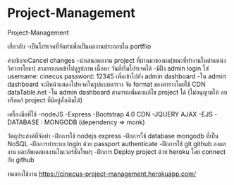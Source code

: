 # Project-Management
 Project-Management

เกี่ยวกับ
-เป็นโปรเจคที่จัดทำเพื่อเป็นผลงานประกอบใน portflio

คำอธิบายCancel changes
-นำเสนอผลงาน project ที่ผ่านมาของผม(ขณะที่ทำงานในตำแหน่งวิศวกรโยธา) สามารถกดเข้าไปดูรูปภาพ เนื้อหา วันที่เริ่มโปรเจคได้
-มีฝั่ง admin login ใส่ username: cinecus password: 12345 เพื่อเข้าไปยัง admin dashboard
-ใน admin dashboard จะมีหน้าแสดงโปรเจคในรูปแบบตาราง จัด format ของตารางโดยใช้ CDN dataTable.net
-ใน admin dashboard สามารถเพิ่มลบแก้ไข project ได้ (ไม่อนุญาตให้ ลบหรือแก้ project ที่มีอยู่ดั้งเดิมได้)

เครื่องมือที่ใช้
-nodeJS
-Express
-Bootstrap 4.0 CDN
-JQUERY AJAX
-EJS
-DATABASE : MONGODB (dependency => monk)

วัตถุประสงค์ที่จัดทำ
-ฝึกการใช้ nodejs express 
-ฝึกการใช้ database mongodb ที่เป็น NoSQL
-ฝึกการทำระบบ login ด้วย passport authenticate
-ฝึกการใช้ git github ลงผลงาน และอัพเดตผลงานในเวอร์ชั่นใหม่ๆ
-ฝึกการ Deploy project ด้วย heroku โดย connect กับ github

ทดลองใช้งาน
https://cinecus-project-management.herokuapp.com/

